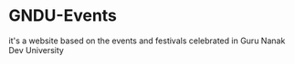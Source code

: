 # GNDU-Events
it's a website based on the events and festivals celebrated in Guru Nanak Dev University
